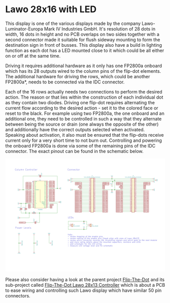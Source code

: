 # Lawo 28x16 with LED

This display is one of the various displays made by the company Lawo-Luminator-Europa Mark IV Industries GmbH. It's resolution of 28 dots in width, 16 dots in height and no PCB overlaps on two sides together with a second connector made it suitable for flush sideway mounting to form the destination sign in front of busses. This display also have a build in lighting function as each dot has a LED mounted close to it which could be all either on or off at the same time.

Driving it requires additional hardware as it only has one FP2800a onboard which has its 28 outputs wired to the column pins of the flip-dot elements. The additional hardware for driving the rows, which could be another FP2800a*, needs to be connected via the IDC connector. 

Each of the 16 rows actually needs two connections to perform the desired action. The reason or that lies within the construction of each individual dot as they contain two diodes. Driving one flip-dot requires alternating the current flow according to the desired action - set it to the colored face or reset to the black. For example using two FP2800a, the one onboard and an additional one, they need to be controlled in such a way that they alternate between being the source or drain (one always the opposite of the other) and additionally have the correct outputs selected when activated. Speaking about activation, it also must be ensured that the flip-dots receive current only for a very short time to not burn out. Controlling and powering the onboard FP2800a is done via some of the remaining pins of the IDC connector. The exact pinout can be found in the schematic below.

![Schematic of the IC socket and connector on a Lawo display with 28x16 flip-dots](Schematic/Plots/Lawo%2028x16%20with%20LED%20Matrix%20Components.svg)

Please also consider having a look at the parent project [Flip-The-Dot](https://github.com/RobsyRocket/Flip-The-Dot) and its sub-project called [Flip-The-Dot Lawo 28x13 Controller](https://github.com/RobsyRocket/Flip-The-Dot_Lawo_28x13_Controller) which is about a PCB to ease wiring and controlling such Lawo display which have similar 50 pin connectors.